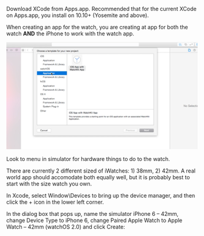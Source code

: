
Download XCode from Apps.app. Recommended that for the current XCode on Apps.app, you install on 10.10+ (Yosemite and above).

When creating an app for the watch, you are creating at app for both the watch **AND** the iPhone to work with the watch app.

[![Create New Watch App](../media/NewWatchProject.png)](../media/NewWatchProject.mov)

Look to menu in simulator for hardware things to do to the watch.

There are currently 2 different sized of iWatches: 1) 38mm, 2) 42mm. A real world app should accomodate both equally well, but it is probably best to start with the size watch you own.

In Xcode, select Window\Devices to bring up the device manager, and then click the + icon in the lower left corner.

In the dialog box that pops up, name the simulator iPhone 6 – 42mm, change Device Type to iPhone 6, change Paired Apple Watch to Apple Watch – 42mm (watchOS 2.0) and click Create:


